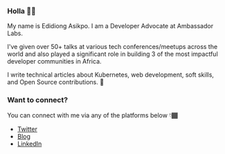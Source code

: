 ### Holla 👋🏾

My name is Edidiong Asikpo. I am a Developer Advocate at Ambassador Labs.

I've given over 50+ talks at various tech conferences/meetups across the world and also played a significant role in building 3 of the most impactful developer communities in Africa.

I write technical articles about Kubernetes, web development, soft skills, and Open Source contributions. 💛

### Want to connect? 

You can connect with me via any of the platforms below 👇🏾
-   [Twitter](https://twitter.com/Didicodes)
-   [Blog](https://edidiongasikpo.com/)
-   [LinkedIn](https://www.linkedin.com/in/edidiong-asikpo)
